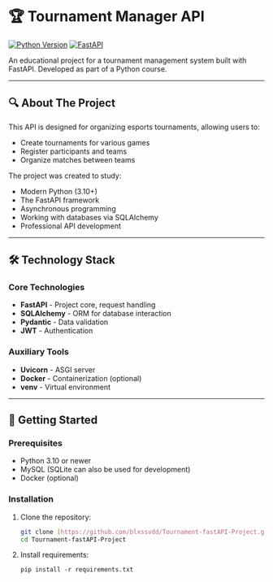 # 🏆 Tournament Manager API

[![Python Version](https://img.shields.io/badge/python-3.11-blue?style=for-the-badge&logo=python)](https://www.python.org/)
[![FastAPI](https://img.shields.io/badge/FastAPI-0.110+-green?style=for-the-badge&logo=fastapi)](https://fastapi.tiangolo.com/)

An educational project for a tournament management system built with FastAPI. Developed as part of a Python course.

---

## 🔍 About The Project

This API is designed for organizing esports tournaments, allowing users to:
- Create tournaments for various games
- Register participants and teams
- Organize matches between teams

The project was created to study:
- Modern Python (3.10+)
- The FastAPI framework
- Asynchronous programming
- Working with databases via SQLAlchemy
- Professional API development

---

## 🛠 Technology Stack

### Core Technologies
- **FastAPI** - Project core, request handling
- **SQLAlchemy** - ORM for database interaction
- **Pydantic** - Data validation
- **JWT** - Authentication

### Auxiliary Tools
- **Uvicorn** - ASGI server
- **Docker** - Containerization (optional)
- **venv** - Virtual environment

---

## 🚀 Getting Started

### Prerequisites
- Python 3.10 or newer
- MySQL (SQLite can also be used for development)
- Docker (optional)

### Installation
1.  Clone the repository:
    ```bash
    git clone [https://github.com/blxssvdd/Tournament-fastAPI-Project.git](https://github.com/blxssvdd/Tournament-fastAPI-Project.git)
    cd Tournament-fastAPI-Project
    ```
2. Install requirements:
   ```
   pip install -r requirements.txt
   ```